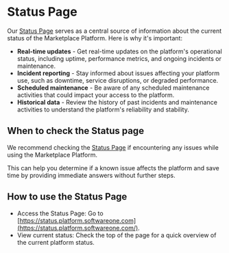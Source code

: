 # Status Page

Our [Status Page](https://status.platform.softwareone.com/) serves as a central source of information about the current status of the Marketplace Platform. Here is why it's important:

* **Real-time updates** - Get real-time updates on the platform's operational status, including uptime, performance metrics, and ongoing incidents or maintenance.
* **Incident reporting** - Stay informed about issues affecting your platform use, such as downtime, service disruptions, or degraded performance.
* **Scheduled maintenance** - Be aware of any scheduled maintenance activities that could impact your access to the platform.
* **Historical data** - Review the history of past incidents and maintenance activities to understand the platform's reliability and stability.

## When to check the Status page

We recommend checking the [Status Page](https://status.platform.softwareone.com) if encountering any issues while using the Marketplace Platform.&#x20;

This can help you determine if a known issue affects the platform and save time by providing immediate answers without further steps.

## How to use the Status Page

* Access the Status Page: Go to [https://status.platform.softwareone.com](https://status.platform.softwareone.com/).
* View current status: Check the top of the page for a quick overview of the current platform status.
